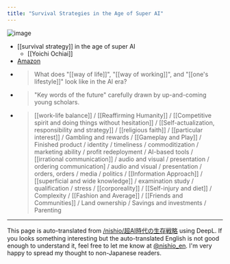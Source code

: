 ```yaml
---
title: "Survival Strategies in the Age of Super AI"
---
```


![image](https://gyazo.com/fdf83b806d868a589a7d1751801fdec0/thumb/1000)
- [[survival strategy]] in the age of super AI
    - [[Yoichi Ochiai]]
- [Amazon](https://amzn.to/3x8yuUL)
- > What does "[[way of life]]", "[[way of working]]", and "[[one's lifestyle]]" look like in the Al era?
- >  "Key words of the future" carefully drawn by up-and-coming young scholars.
- >  [[work-life balance]] / [[Reaffirming Humanity]] / [[Competitive spirit and doing things without hesitation]] / [[Self-actualization, responsibility and strategy]] / [[religious faith]] / [[particular interest]] / Gambling and rewards / [[Gameplay and Play]] / Finished product / identity / timeliness / commoditization / marketing ability / profit redeployment / AI-based tools / [[irrational communication]] / audio and visual / presentation / ordering communication] / audio and visual / presentation / orders, orders / media / politics / [[Information Approach]] / [[superficial and wide knowledge]] / examination study / qualification / stress / [[corporeality]] / [[Self-injury and diet]] / Complexity / [[Fashion and Average]] / [[Friends and Communities]] / Land ownership / Savings and investments / Parenting

---
This page is auto-translated from [/nishio/超AI時代の生存戦略](https://scrapbox.io/nishio/超AI時代の生存戦略) using DeepL. If you looks something interesting but the auto-translated English is not good enough to understand it, feel free to let me know at [@nishio_en](https://twitter.com/nishio_en). I'm very happy to spread my thought to non-Japanese readers.